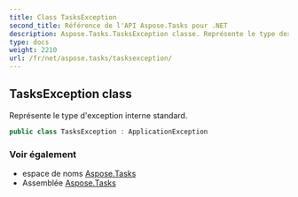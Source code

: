 ```yaml
---
title: Class TasksException
second_title: Référence de l'API Aspose.Tasks pour .NET
description: Aspose.Tasks.TasksException classe. Représente le type dexception interne standard.
type: docs
weight: 2210
url: /fr/net/aspose.tasks/tasksexception/
---
```

## TasksException class

Représente le type d'exception interne standard.

```csharp
public class TasksException : ApplicationException
```

### Voir également

* espace de noms [Aspose.Tasks](../../aspose.tasks/)
* Assemblée [Aspose.Tasks](../../)


